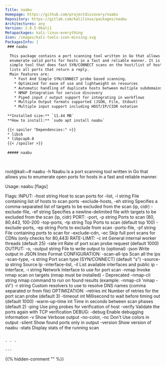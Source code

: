 ```yaml
---
Title: naabu
Homepage: https://github.com/projectdiscovery/naabu
Repository: https://gitlab.com/kalilinux/packages/naabu
Architectures: any
Version: 2.0.5-0kali1
Metapackages: kali-linux-everything 
Icon: /images/kali-tools-icon-missing.svg
PackagesInfo: |
 ### naabu
 
  This package contains a port scanning tool written in Go that allows you to
  enumerate valid ports for hosts in a fast and reliable manner. It is a really
  simple tool that does fast SYN/CONNECT scans on the host/list of hosts and
  lists all ports that return a reply.
  Main features are:
    * Fast And Simple SYN/CONNECT probe based scanning.
    * Optimized for ease of use and lightweight on resources
    * Automatic handling of duplicate hosts between multiple subdomains
    * NMAP Integration for service discovery
    * Piped input / output support for integrating in workflows
    * Multiple Output formats supported (JSON, File, Stdout)
    * Multiple input support including HOST/IP/CIDR notation
 
 **Installed size:** `11.44 MB`  
 **How to install:** `sudo apt install naabu`  
 
 {{< spoiler "Dependencies:" >}}
 * libc6 
 * libpcap0.8 
 {{< /spoiler >}}
 
 ##### naabu
 
 
 ```
 root@kali:~# naabu -h
 Naabu is a port scanning tool written in Go that allows you to enumerate open ports for hosts in a fast and reliable manner.
 
 Usage:
   naabu [flags]
 
 Flags:
 INPUT:
    -host string                Host to scan ports for
    -list, -l string            File containing list of hosts to scan ports
    -exclude-hosts, -eh string  Specifies a comma-separated list of targets to be excluded from the scan (ip, cidr)
    -exclude-file, -ef string   Specifies a newline-delimited file with targets to be excluded from the scan (ip, cidr)
 PORT:
    -port, -p string            Ports to scan (80, 80,443, 100-200
    -top-ports, -tp string      Top Ports to scan (default top 100)
    -exclude-ports, -ep string  Ports to exclude from scan
    -ports-file, -pf string     File containing ports to scan for
    -exclude-cdn, -ec           Skip full port scans for CDNs (only checks for 80,443)
 RATE-LIMIT:
    -c int     General internal worker threads (default 25)
    -rate int  Rate of port scan probe request (default 1000)
 OUTPUT:
    -o, -output string  File to write output to (optional)
    -json               Write output in JSON lines Format
 CONFIGURATION:
    -scan-all-ips          Scan all the ips
    -scan-type, -s string  Port scan type (SYN/CONNECT) (default "s")
    -source-ip string      Source Ip
    -interface-list, -il   List available interfaces and public ip
    -interface, -i string  Network Interface to use for port scan
    -nmap                  Invoke nmap scan on targets (nmap must be installed) - Deprecated
    -nmap-cli string       nmap command to run on found results (example: -nmap-cli 'nmap -sV')
    -r string              Custom resolvers to use to resolve DNS names (comma separated or from file)
 OPTIMIZATION:
    -retries int       Number of retries for the port scan probe (default 3)
    -timeout int       Millisecond to wait before timing out (default 1000)
    -warm-up-time int  Time in seconds between scan phases (default 2)
    -ping              Use ping probes for verification of host
    -verify            Validate the ports again with TCP verification
 DEBUG:
    -debug          Enable debugging information
    -v              Show Verbose output
    -no-color, -nc  Don't Use colors in output
    -silent         Show found ports only in output
    -version        Show version of naabu
    -stats          Display stats of the running scan
 ```
 
 - - -
 
---
```

{{% hidden-comment "<!--Do not edit anything above this line-->" %}}

